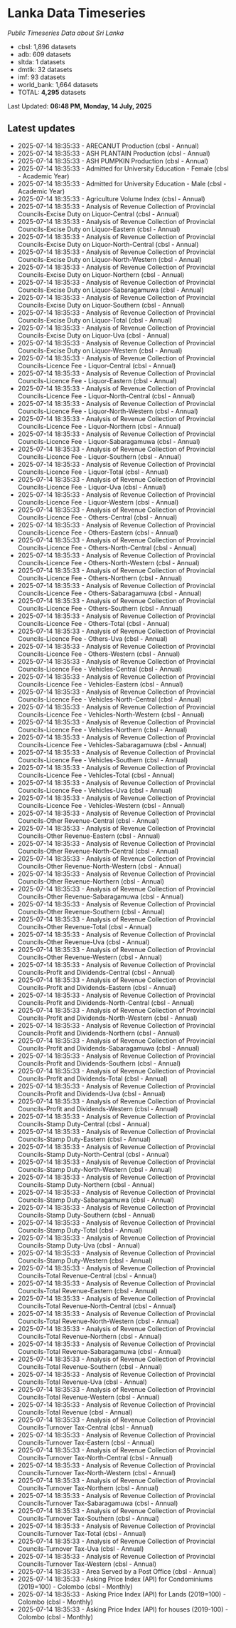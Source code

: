 # Lanka Data Timeseries
*Public Timeseries Data about Sri Lanka*

* cbsl: 1,896 datasets
* adb: 609 datasets
* sltda: 1 datasets
* dmtlk: 32 datasets
* imf: 93 datasets
* world_bank: 1,664 datasets
* TOTAL: **4,295** datasets

Last Updated: **06:48 PM, Monday, 14 July, 2025**

## Latest updates

* 2025-07-14 18:35:33 - ARECANUT Production (cbsl - Annual)
* 2025-07-14 18:35:33 - ASH PLANTAIN Production (cbsl - Annual)
* 2025-07-14 18:35:33 - ASH PUMPKIN Production (cbsl - Annual)
* 2025-07-14 18:35:33 - Admitted for University Education - Female (cbsl - Academic Year)
* 2025-07-14 18:35:33 - Admitted for University Education - Male (cbsl - Academic Year)
* 2025-07-14 18:35:33 - Agriculture Volume Index (cbsl - Annual)
* 2025-07-14 18:35:33 - Analysis of Revenue Collection of Provincial Councils-Excise Duty on Liquor-Central (cbsl - Annual)
* 2025-07-14 18:35:33 - Analysis of Revenue Collection of Provincial Councils-Excise Duty on Liquor-Eastern (cbsl - Annual)
* 2025-07-14 18:35:33 - Analysis of Revenue Collection of Provincial Councils-Excise Duty on Liquor-North-Central (cbsl - Annual)
* 2025-07-14 18:35:33 - Analysis of Revenue Collection of Provincial Councils-Excise Duty on Liquor-North-Western (cbsl - Annual)
* 2025-07-14 18:35:33 - Analysis of Revenue Collection of Provincial Councils-Excise Duty on Liquor-Northern (cbsl - Annual)
* 2025-07-14 18:35:33 - Analysis of Revenue Collection of Provincial Councils-Excise Duty on Liquor-Sabaragamuwa (cbsl - Annual)
* 2025-07-14 18:35:33 - Analysis of Revenue Collection of Provincial Councils-Excise Duty on Liquor-Southern (cbsl - Annual)
* 2025-07-14 18:35:33 - Analysis of Revenue Collection of Provincial Councils-Excise Duty on Liquor-Total (cbsl - Annual)
* 2025-07-14 18:35:33 - Analysis of Revenue Collection of Provincial Councils-Excise Duty on Liquor-Uva (cbsl - Annual)
* 2025-07-14 18:35:33 - Analysis of Revenue Collection of Provincial Councils-Excise Duty on Liquor-Western (cbsl - Annual)
* 2025-07-14 18:35:33 - Analysis of Revenue Collection of Provincial Councils-Licence Fee - Liquor-Central (cbsl - Annual)
* 2025-07-14 18:35:33 - Analysis of Revenue Collection of Provincial Councils-Licence Fee - Liquor-Eastern (cbsl - Annual)
* 2025-07-14 18:35:33 - Analysis of Revenue Collection of Provincial Councils-Licence Fee - Liquor-North-Central (cbsl - Annual)
* 2025-07-14 18:35:33 - Analysis of Revenue Collection of Provincial Councils-Licence Fee - Liquor-North-Western (cbsl - Annual)
* 2025-07-14 18:35:33 - Analysis of Revenue Collection of Provincial Councils-Licence Fee - Liquor-Northern (cbsl - Annual)
* 2025-07-14 18:35:33 - Analysis of Revenue Collection of Provincial Councils-Licence Fee - Liquor-Sabaragamuwa (cbsl - Annual)
* 2025-07-14 18:35:33 - Analysis of Revenue Collection of Provincial Councils-Licence Fee - Liquor-Southern (cbsl - Annual)
* 2025-07-14 18:35:33 - Analysis of Revenue Collection of Provincial Councils-Licence Fee - Liquor-Total (cbsl - Annual)
* 2025-07-14 18:35:33 - Analysis of Revenue Collection of Provincial Councils-Licence Fee - Liquor-Uva (cbsl - Annual)
* 2025-07-14 18:35:33 - Analysis of Revenue Collection of Provincial Councils-Licence Fee - Liquor-Western (cbsl - Annual)
* 2025-07-14 18:35:33 - Analysis of Revenue Collection of Provincial Councils-Licence Fee - Others-Central (cbsl - Annual)
* 2025-07-14 18:35:33 - Analysis of Revenue Collection of Provincial Councils-Licence Fee - Others-Eastern (cbsl - Annual)
* 2025-07-14 18:35:33 - Analysis of Revenue Collection of Provincial Councils-Licence Fee - Others-North-Central (cbsl - Annual)
* 2025-07-14 18:35:33 - Analysis of Revenue Collection of Provincial Councils-Licence Fee - Others-North-Western (cbsl - Annual)
* 2025-07-14 18:35:33 - Analysis of Revenue Collection of Provincial Councils-Licence Fee - Others-Northern (cbsl - Annual)
* 2025-07-14 18:35:33 - Analysis of Revenue Collection of Provincial Councils-Licence Fee - Others-Sabaragamuwa (cbsl - Annual)
* 2025-07-14 18:35:33 - Analysis of Revenue Collection of Provincial Councils-Licence Fee - Others-Southern (cbsl - Annual)
* 2025-07-14 18:35:33 - Analysis of Revenue Collection of Provincial Councils-Licence Fee - Others-Total (cbsl - Annual)
* 2025-07-14 18:35:33 - Analysis of Revenue Collection of Provincial Councils-Licence Fee - Others-Uva (cbsl - Annual)
* 2025-07-14 18:35:33 - Analysis of Revenue Collection of Provincial Councils-Licence Fee - Others-Western (cbsl - Annual)
* 2025-07-14 18:35:33 - Analysis of Revenue Collection of Provincial Councils-Licence Fee - Vehicles-Central (cbsl - Annual)
* 2025-07-14 18:35:33 - Analysis of Revenue Collection of Provincial Councils-Licence Fee - Vehicles-Eastern (cbsl - Annual)
* 2025-07-14 18:35:33 - Analysis of Revenue Collection of Provincial Councils-Licence Fee - Vehicles-North-Central (cbsl - Annual)
* 2025-07-14 18:35:33 - Analysis of Revenue Collection of Provincial Councils-Licence Fee - Vehicles-North-Western (cbsl - Annual)
* 2025-07-14 18:35:33 - Analysis of Revenue Collection of Provincial Councils-Licence Fee - Vehicles-Northern (cbsl - Annual)
* 2025-07-14 18:35:33 - Analysis of Revenue Collection of Provincial Councils-Licence Fee - Vehicles-Sabaragamuwa (cbsl - Annual)
* 2025-07-14 18:35:33 - Analysis of Revenue Collection of Provincial Councils-Licence Fee - Vehicles-Southern (cbsl - Annual)
* 2025-07-14 18:35:33 - Analysis of Revenue Collection of Provincial Councils-Licence Fee - Vehicles-Total (cbsl - Annual)
* 2025-07-14 18:35:33 - Analysis of Revenue Collection of Provincial Councils-Licence Fee - Vehicles-Uva (cbsl - Annual)
* 2025-07-14 18:35:33 - Analysis of Revenue Collection of Provincial Councils-Licence Fee - Vehicles-Western (cbsl - Annual)
* 2025-07-14 18:35:33 - Analysis of Revenue Collection of Provincial Councils-Other Revenue-Central (cbsl - Annual)
* 2025-07-14 18:35:33 - Analysis of Revenue Collection of Provincial Councils-Other Revenue-Eastern (cbsl - Annual)
* 2025-07-14 18:35:33 - Analysis of Revenue Collection of Provincial Councils-Other Revenue-North-Central (cbsl - Annual)
* 2025-07-14 18:35:33 - Analysis of Revenue Collection of Provincial Councils-Other Revenue-North-Western (cbsl - Annual)
* 2025-07-14 18:35:33 - Analysis of Revenue Collection of Provincial Councils-Other Revenue-Northern (cbsl - Annual)
* 2025-07-14 18:35:33 - Analysis of Revenue Collection of Provincial Councils-Other Revenue-Sabaragamuwa (cbsl - Annual)
* 2025-07-14 18:35:33 - Analysis of Revenue Collection of Provincial Councils-Other Revenue-Southern (cbsl - Annual)
* 2025-07-14 18:35:33 - Analysis of Revenue Collection of Provincial Councils-Other Revenue-Total (cbsl - Annual)
* 2025-07-14 18:35:33 - Analysis of Revenue Collection of Provincial Councils-Other Revenue-Uva (cbsl - Annual)
* 2025-07-14 18:35:33 - Analysis of Revenue Collection of Provincial Councils-Other Revenue-Western (cbsl - Annual)
* 2025-07-14 18:35:33 - Analysis of Revenue Collection of Provincial Councils-Profit and Dividends-Central (cbsl - Annual)
* 2025-07-14 18:35:33 - Analysis of Revenue Collection of Provincial Councils-Profit and Dividends-Eastern (cbsl - Annual)
* 2025-07-14 18:35:33 - Analysis of Revenue Collection of Provincial Councils-Profit and Dividends-North-Central (cbsl - Annual)
* 2025-07-14 18:35:33 - Analysis of Revenue Collection of Provincial Councils-Profit and Dividends-North-Western (cbsl - Annual)
* 2025-07-14 18:35:33 - Analysis of Revenue Collection of Provincial Councils-Profit and Dividends-Northern (cbsl - Annual)
* 2025-07-14 18:35:33 - Analysis of Revenue Collection of Provincial Councils-Profit and Dividends-Sabaragamuwa (cbsl - Annual)
* 2025-07-14 18:35:33 - Analysis of Revenue Collection of Provincial Councils-Profit and Dividends-Southern (cbsl - Annual)
* 2025-07-14 18:35:33 - Analysis of Revenue Collection of Provincial Councils-Profit and Dividends-Total (cbsl - Annual)
* 2025-07-14 18:35:33 - Analysis of Revenue Collection of Provincial Councils-Profit and Dividends-Uva (cbsl - Annual)
* 2025-07-14 18:35:33 - Analysis of Revenue Collection of Provincial Councils-Profit and Dividends-Western (cbsl - Annual)
* 2025-07-14 18:35:33 - Analysis of Revenue Collection of Provincial Councils-Stamp Duty-Central (cbsl - Annual)
* 2025-07-14 18:35:33 - Analysis of Revenue Collection of Provincial Councils-Stamp Duty-Eastern (cbsl - Annual)
* 2025-07-14 18:35:33 - Analysis of Revenue Collection of Provincial Councils-Stamp Duty-North-Central (cbsl - Annual)
* 2025-07-14 18:35:33 - Analysis of Revenue Collection of Provincial Councils-Stamp Duty-North-Western (cbsl - Annual)
* 2025-07-14 18:35:33 - Analysis of Revenue Collection of Provincial Councils-Stamp Duty-Northern (cbsl - Annual)
* 2025-07-14 18:35:33 - Analysis of Revenue Collection of Provincial Councils-Stamp Duty-Sabaragamuwa (cbsl - Annual)
* 2025-07-14 18:35:33 - Analysis of Revenue Collection of Provincial Councils-Stamp Duty-Southern (cbsl - Annual)
* 2025-07-14 18:35:33 - Analysis of Revenue Collection of Provincial Councils-Stamp Duty-Total (cbsl - Annual)
* 2025-07-14 18:35:33 - Analysis of Revenue Collection of Provincial Councils-Stamp Duty-Uva (cbsl - Annual)
* 2025-07-14 18:35:33 - Analysis of Revenue Collection of Provincial Councils-Stamp Duty-Western (cbsl - Annual)
* 2025-07-14 18:35:33 - Analysis of Revenue Collection of Provincial Councils-Total Revenue-Central (cbsl - Annual)
* 2025-07-14 18:35:33 - Analysis of Revenue Collection of Provincial Councils-Total Revenue-Eastern (cbsl - Annual)
* 2025-07-14 18:35:33 - Analysis of Revenue Collection of Provincial Councils-Total Revenue-North-Central (cbsl - Annual)
* 2025-07-14 18:35:33 - Analysis of Revenue Collection of Provincial Councils-Total Revenue-North-Western (cbsl - Annual)
* 2025-07-14 18:35:33 - Analysis of Revenue Collection of Provincial Councils-Total Revenue-Northern (cbsl - Annual)
* 2025-07-14 18:35:33 - Analysis of Revenue Collection of Provincial Councils-Total Revenue-Sabaragamuwa (cbsl - Annual)
* 2025-07-14 18:35:33 - Analysis of Revenue Collection of Provincial Councils-Total Revenue-Southern (cbsl - Annual)
* 2025-07-14 18:35:33 - Analysis of Revenue Collection of Provincial Councils-Total Revenue-Uva (cbsl - Annual)
* 2025-07-14 18:35:33 - Analysis of Revenue Collection of Provincial Councils-Total Revenue-Western (cbsl - Annual)
* 2025-07-14 18:35:33 - Analysis of Revenue Collection of Provincial Councils-Total Revenue (cbsl - Annual)
* 2025-07-14 18:35:33 - Analysis of Revenue Collection of Provincial Councils-Turnover Tax-Central (cbsl - Annual)
* 2025-07-14 18:35:33 - Analysis of Revenue Collection of Provincial Councils-Turnover Tax-Eastern (cbsl - Annual)
* 2025-07-14 18:35:33 - Analysis of Revenue Collection of Provincial Councils-Turnover Tax-North-Central (cbsl - Annual)
* 2025-07-14 18:35:33 - Analysis of Revenue Collection of Provincial Councils-Turnover Tax-North-Western (cbsl - Annual)
* 2025-07-14 18:35:33 - Analysis of Revenue Collection of Provincial Councils-Turnover Tax-Northern (cbsl - Annual)
* 2025-07-14 18:35:33 - Analysis of Revenue Collection of Provincial Councils-Turnover Tax-Sabaragamuwa (cbsl - Annual)
* 2025-07-14 18:35:33 - Analysis of Revenue Collection of Provincial Councils-Turnover Tax-Southern (cbsl - Annual)
* 2025-07-14 18:35:33 - Analysis of Revenue Collection of Provincial Councils-Turnover Tax-Total (cbsl - Annual)
* 2025-07-14 18:35:33 - Analysis of Revenue Collection of Provincial Councils-Turnover Tax-Uva (cbsl - Annual)
* 2025-07-14 18:35:33 - Analysis of Revenue Collection of Provincial Councils-Turnover Tax-Western (cbsl - Annual)
* 2025-07-14 18:35:33 - Area Served by a Post Office (cbsl - Annual)
* 2025-07-14 18:35:33 - Asking Price Index (API) for Condominiums (2019=100) - Colombo (cbsl - Monthly)
* 2025-07-14 18:35:33 - Asking Price Index (API) for Lands (2019=100) - Colombo (cbsl - Monthly)
* 2025-07-14 18:35:33 - Asking Price Index (API) for houses (2019-100) - Colombo (cbsl - Monthly)